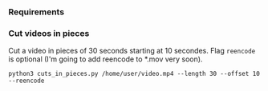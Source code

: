 ### Requirements



### Cut videos in pieces

Cut a video in pieces of 30 seconds starting at 10 secondes. Flag `reencode` is optional
(I'm going to add reencode to *.mov very soon).

`python3 cuts_in_pieces.py /home/user/video.mp4 --length 30 --offset 10 --reencode`